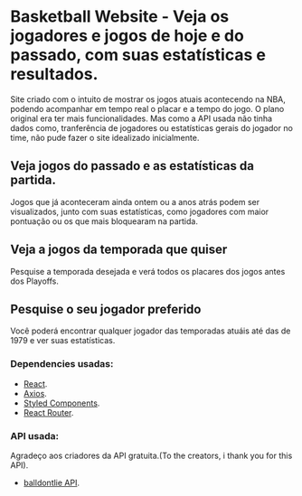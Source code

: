 # Basketball Website - Veja os jogadores e jogos de hoje e do passado, com suas estatísticas e resultados.

Site criado com o intuito de mostrar os jogos atuais acontecendo na NBA, podendo acompanhar em tempo real o placar e a tempo do jogo. O plano original era ter mais funcionalidades. Mas como a API usada não tinha dados como, tranferência de jogadores ou estatísticas gerais do jogador no time, não pude fazer o site idealizado inicialmente.

## Veja jogos do passado e as estatísticas da partida.

Jogos que já aconteceram ainda ontem ou a anos atrás podem ser visualizados, junto com suas estatísticas, como jogadores com maior pontuação ou os que mais bloquearam na partida.

## Veja a jogos da temporada que quiser

Pesquise a temporada desejada e verá todos os placares dos jogos antes dos Playoffs.

## Pesquise o seu jogador preferido

Você poderá encontrar qualquer jogador das temporadas atuáis até das de 1979 e ver suas estatísticas.

### Dependencies usadas:

  - [React](https://pt-br.reactjs.org/).
  - [Axios](https://axios-http.com/ptbr/).
  - [Styled Components](https://styled-components.com/).
  - [React Router](https://reactrouter.com/).
  
### API usada:
  
  Agradeço aos criadores da API gratuita.(To the creators, i thank you for this API).
  
  - [balldontlie API](https://www.balldontlie.io/#introduction).
  
